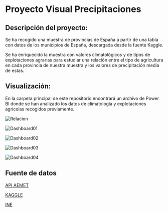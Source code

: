 # Proyecto Visual Precipitaciones


## Descripción del proyecto:

Se ha recogido una muestra de provincias de España a partir de una tabla con datos de los municipios de España, descargada desde la fuente Kaggle.

Se ha enriquecido la muestra con valores climatológicos y de tipos de explotaciones agrarias para estudiar una relación entre el tipo de agricultura en cada provincia de nuestra muestra y los valores de precipitación media de estas.

## Visualización:

En la carpeta principal de este repositorio encontrará un archivo de Power BI donde se han analizado los datos de climatología y explotaciones agrícolas recogidos previamente.

![Relacion](https://github.com/borjadola/Power-BI/assets/132678800/e0a621ac-30d3-46df-a581-d11beaf4e259)

![Dashboard01](https://github.com/borjadola/Power-BI/assets/132678800/7742ffd7-cf6d-4114-97ba-8b341855b551)

![Dashboard02](https://github.com/borjadola/Power-BI/assets/132678800/be50a273-251f-479a-8f68-5c4569d6fccb)

![Dashboard03](https://github.com/borjadola/Power-BI/assets/132678800/8abcda32-7194-4ec9-99d0-e3fad5141a0e)

![Dashboard04](https://github.com/borjadola/Power-BI/assets/132678800/9d6599cf-269d-432d-af15-ed6d05ad61b6)

## Fuente de datos

[API AEMET](https://opendata.aemet.es/centrodedescargas/inicio)

[KAGGLE](https://www.kaggle.com/datasets/fcojavt/municipios-spain)

[INE](https://www.ine.es/dyngs/INEbase/es/operacion.htm?c=Estadistica_C&cid=1254736176851&menu=ultiDatos&idp=1254735727106)
